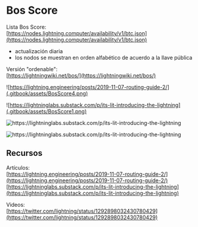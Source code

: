 # Bos Score

Lista Bos Score:  
[https://nodes.lightning.computer/availability/v1/btc.json](https://nodes.lightning.computer/availability/v1/btc.json)

* actualización diaria
* los nodos se muestran en orden alfabético de acuerdo a la llave pública

Versión "ordenable":  
[https://lightningwiki.net/bos/](https://lightningwiki.net/bos/)

![https://lightning.engineering/posts/2019-11-07-routing-guide-2/](.gitbook/assets/BosScore4.png)

![https://lightninglabs.substack.com/p/its-lit-introducing-the-lightning](.gitbook/assets/BosScore1.png)

![https://lightninglabs.substack.com/p/its-lit-introducing-the-lightning ](.gitbook/assets/BosScore2.png)

![https://lightninglabs.substack.com/p/its-lit-introducing-the-lightning ](.gitbook/assets/BosScore3.png)

## Recursos

Artículos:  
[https://lightning.engineering/posts/2019-11-07-routing-guide-2/](https://lightning.engineering/posts/2019-11-07-routing-guide-2/)  
[https://lightninglabs.substack.com/p/its-lit-introducing-the-lightning](https://lightninglabs.substack.com/p/its-lit-introducing-the-lightning)

Videos:  
[https://twitter.com/lightning/status/1292898032430780429](https://twitter.com/lightning/status/1292898032430780429)
